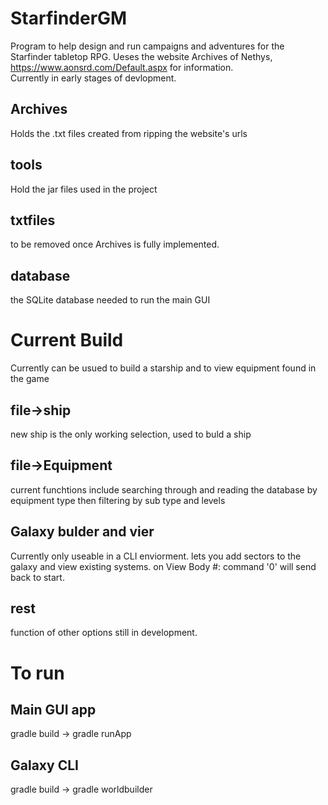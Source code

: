 # StarfinderGM
Program to help design and run campaigns and adventures for the Starfinder tabletop RPG. 
Ueses the website Archives of Nethys, https://www.aonsrd.com/Default.aspx for information.\
Currently in early stages of devlopment.
## Archives
Holds the .txt files created from ripping the website's urls
## tools
Hold the jar files used in the project
## txtfiles 
to be removed once Archives is fully implemented.
## database
the SQLite database needed to run the main GUI

# Current Build
Currently can be usued to build a starship and to view equipment found in the game
## file->ship
new ship is the only working selection, used to buld a ship 
## file->Equipment
current funchtions include searching through and reading the database by equipment type then filtering by sub type and levels
## Galaxy bulder and vier
Currently only useable in a CLI enviorment. lets you add sectors to the galaxy and view existing systems.
on View Body #: command '0' will send back to start.
## rest
function of other options still in development.

# To run
## Main GUI app
gradle build -> gradle runApp

## Galaxy CLI
gradle build -> gradle worldbuilder

